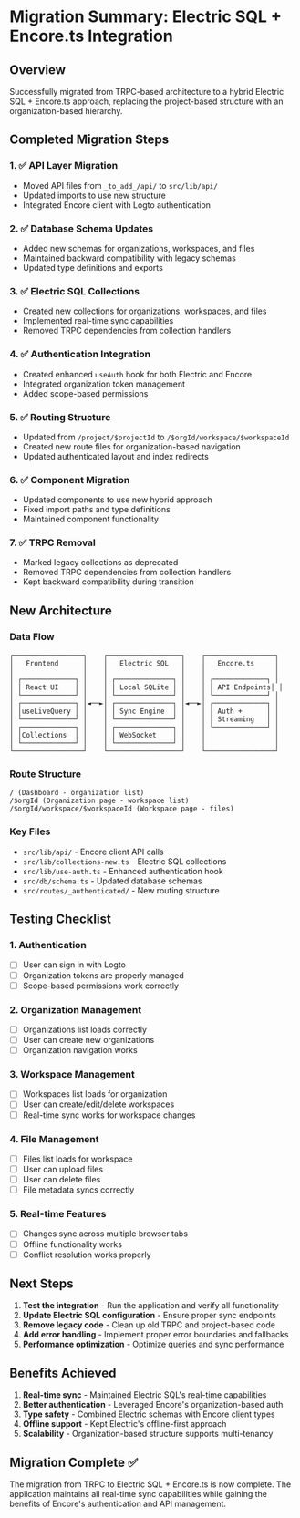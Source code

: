 # Migration Summary: Electric SQL + Encore.ts Integration

## Overview
Successfully migrated from TRPC-based architecture to a hybrid Electric SQL + Encore.ts approach, replacing the project-based structure with an organization-based hierarchy.

## Completed Migration Steps

### 1. ✅ API Layer Migration
- Moved API files from `_to_add_/api/` to `src/lib/api/`
- Updated imports to use new structure
- Integrated Encore client with Logto authentication

### 2. ✅ Database Schema Updates
- Added new schemas for organizations, workspaces, and files
- Maintained backward compatibility with legacy schemas
- Updated type definitions and exports

### 3. ✅ Electric SQL Collections
- Created new collections for organizations, workspaces, and files
- Implemented real-time sync capabilities
- Removed TRPC dependencies from collection handlers

### 4. ✅ Authentication Integration
- Created enhanced `useAuth` hook for both Electric and Encore
- Integrated organization token management
- Added scope-based permissions

### 5. ✅ Routing Structure
- Updated from `/project/$projectId` to `/$orgId/workspace/$workspaceId`
- Created new route files for organization-based navigation
- Updated authenticated layout and index redirects

### 6. ✅ Component Migration
- Updated components to use new hybrid approach
- Fixed import paths and type definitions
- Maintained component functionality

### 7. ✅ TRPC Removal
- Marked legacy collections as deprecated
- Removed TRPC dependencies from collection handlers
- Kept backward compatibility during transition

## New Architecture

### Data Flow
```
┌─────────────────┐    ┌──────────────────┐    ┌─────────────────┐
│   Frontend      │    │   Electric SQL   │    │   Encore.ts     │
│                 │    │                  │    │                 │
│ ┌─────────────┐ │    │ ┌──────────────┐ │    │ ┌─────────────┐ │
│ │ React UI    │ │    │ │ Local SQLite │ │    │ │ API Endpoints│ │
│ └─────────────┘ │    │ └──────────────┘ │    │ └─────────────┘ │
│ ┌─────────────┐ │◄──►│ ┌──────────────┐ │◄──►│ ┌─────────────┐ │
│ │useLiveQuery │ │    │ │ Sync Engine  │ │    │ │ Auth +      │ │
│ └─────────────┘ │    │ └──────────────┘ │    │ │ Streaming   │ │
│ ┌─────────────┐ │    │ ┌──────────────┐ │    │ └─────────────┘ │
│ │Collections  │ │    │ │ WebSocket    │ │    │                 │
│ └─────────────┘ │    │ └──────────────┘ │    │                 │
└─────────────────┘    └──────────────────┘    └─────────────────┘
```

### Route Structure
```
/ (Dashboard - organization list)
/$orgId (Organization page - workspace list)  
/$orgId/workspace/$workspaceId (Workspace page - files)
```

### Key Files
- `src/lib/api/` - Encore client API calls
- `src/lib/collections-new.ts` - Electric SQL collections
- `src/lib/use-auth.ts` - Enhanced authentication hook
- `src/db/schema.ts` - Updated database schemas
- `src/routes/_authenticated/` - New routing structure

## Testing Checklist

### 1. Authentication
- [ ] User can sign in with Logto
- [ ] Organization tokens are properly managed
- [ ] Scope-based permissions work correctly

### 2. Organization Management
- [ ] Organizations list loads correctly
- [ ] User can create new organizations
- [ ] Organization navigation works

### 3. Workspace Management
- [ ] Workspaces list loads for organization
- [ ] User can create/edit/delete workspaces
- [ ] Real-time sync works for workspace changes

### 4. File Management
- [ ] Files list loads for workspace
- [ ] User can upload files
- [ ] User can delete files
- [ ] File metadata syncs correctly

### 5. Real-time Features
- [ ] Changes sync across multiple browser tabs
- [ ] Offline functionality works
- [ ] Conflict resolution works properly

## Next Steps

1. **Test the integration** - Run the application and verify all functionality
2. **Update Electric SQL configuration** - Ensure proper sync endpoints
3. **Remove legacy code** - Clean up old TRPC and project-based code
4. **Add error handling** - Implement proper error boundaries and fallbacks
5. **Performance optimization** - Optimize queries and sync performance

## Benefits Achieved

1. **Real-time sync** - Maintained Electric SQL's real-time capabilities
2. **Better authentication** - Leveraged Encore's organization-based auth
3. **Type safety** - Combined Electric schemas with Encore client types
4. **Offline support** - Kept Electric's offline-first approach
5. **Scalability** - Organization-based structure supports multi-tenancy

## Migration Complete ✅

The migration from TRPC to Electric SQL + Encore.ts is now complete. The application maintains all real-time sync capabilities while gaining the benefits of Encore's authentication and API management.

